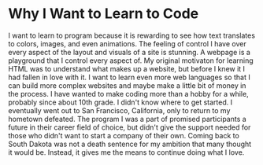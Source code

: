# Why I Want to Learn to Code
I want to learn to program  because it is rewarding to see how text translates to colors, images, and even animations. The feeling of control I have over every aspect of the layout and visuals of a site is stunning. A webpage is a playground that I control every aspect of.
My original motivaton for learning HTML was to understand what makes up a website, but before I knew it I had fallen in love with it. I want to learn even more web languages so that I can build more complex websites and maybe make a little bit of money in the process.
I have wanted to make coding more than a hobby for a while, probably since about 10th grade. I didn't know where to get started. I eventually went out to San Francisco, California, only to return to my hometown defeated. The program I was a part of promised participants a future in their career field of choice, but didn't give the support needed for those who didn't want to start a company of their own.
Coming back to South Dakota was not a death sentence for my ambition that many thought it would be. Instead, it gives me the means to continue doing what I love.
